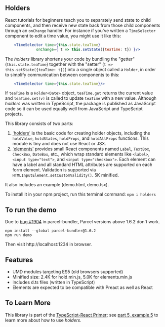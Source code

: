 Holders
-------

React tutorials for beginners teach you to separately send state to child components, and then receive new state back from those child components through an `onChange` handler. For instance if you've written a `TimeSelector` component to edit a time value, you might use it like this:

~~~jsx
    <TimeSelector time={this.state.teaTime}
              onChange={ t => this.setState({teaTime: t}) }/>
~~~

The *holders* library shortens your code by bundling the "getter" (`this.state.teaTime`) together with the "setter" (`t => this.setState({teaTime: t})`) into a single object called a `Holder`, in order to simplify communication between components to this:

~~~jsx
    <TimeSelector time={this.state.teaTime}/>
~~~

If `teaTime` is a `Holder<Date>` object, `teaTime.get` returns the current value and `teaTime.set(v)` is called to update `teaTime` with a new value. Although *holders* was written in TypeScript, the package is published as JavaScript code so it can be used equally well from JavaScript and TypeScript projects.

This library consists of two parts: 

1. ['holders'](https://github.com/qwertie/holders/blob/master/holders.ts) is the basic code for creating holder objects, including the `holdValue`, `holdStates`, `holdProps`, and `holdAllProps` functions. This module is tiny and does not use React or JSX.
2. ['elements'](https://github.com/qwertie/holders/blob/master/elements.tsx) provides small React components named `Label`, `TextBox`, `CheckBox`, `DateBox`, etc., which wrap standard elements like `<label>`, `<input type="text">`, and `<input type="checkbox">`. Each element can have a label and all standard HTML attributes are supported on each form element. Validation is supported via `HTMLInputElement.setCustomValidity()`. 5K minified.

It also includes an example (demo.html, demo.tsx).

To install it in your npm project, run this terminal command: `npm i holders`

To run the demo
---------------

Due to [bug #1904](https://github.com/parcel-bundler/parcel/issues/1904) in parcel-bundler, Parcel versions above 1.6.2 don't work.

    npm install --global parcel-bundler@1.6.2
    npm run demo
    
Then visit http://localhost:1234 in browser.

Features
--------

- UMD modules targeting ES5 (old browsers supported)
- Minified size: 2.4K for hold.min.js, 5.0K for elements.min.js
- Includes d.ts files (written in TypeScript)
- Elements are expected to be compatible with Preact as well as React

To Learn More
-------------

This library is part of the [TypeScript-React Primer](http://typescript-react-primer.loyc.net); see [part 5, example 5](http://typescript-react-primer.loyc.net/tutorial-5.html#example-5-simple-forms) to learn more about how to use *holders*.
